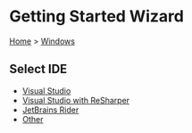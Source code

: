 # Getting Started Wizard

[Home](/docs/wiz/readme.md) > [Windows](Windows.md)

## Select IDE
 * [Visual Studio](Windows_VisualStudio.md)
 * [Visual Studio with ReSharper](Windows_VisualStudioWithReSharper.md)
 * [JetBrains Rider](Windows_Rider.md)
 * [Other](Windows_Other.md)
